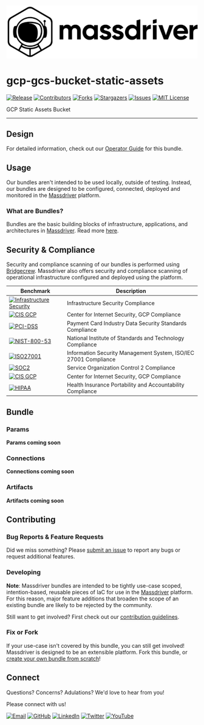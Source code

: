 




[![Massdriver][logo]][website]

# gcp-gcs-bucket-static-assets

[![Release][release_shield]][release_url]
[![Contributors][contributors_shield]][contributors_url]
[![Forks][forks_shield]][forks_url]
[![Stargazers][stars_shield]][stars_url]
[![Issues][issues_shield]][issues_url]
[![MIT License][license_shield]][license_url]

<!--
##### STILL NEED TO GET SLACK WORKING ###
[!["Slack Community"](%s)][slack]
-->


GCP Static Assets Bucket


---

## Design

For detailed information, check out our [Operator Guide](operator.mdx) for this bundle.

## Usage

Our bundles aren't intended to be used locally, outside of testing. Instead, our bundles are designed to be configured, connected, deployed and monitored in the [Massdriver][website] platform.

### What are Bundles?

Bundles are the basic building blocks of infrastructure, applications, and architectures in [Massdriver][website]. Read more [here](https://docs.massdriver.cloud/concepts/bundles).

## Security & Compliance

<!-- COMPLIANCE:START -->

Security and compliance scanning of our bundles is performed using [Bridgecrew](https://www.bridgecrew.cloud/). Massdriver also offers security and compliance scanning of operational infrastructure configured and deployed using the platform.

| Benchmark | Description |
|--------|---------------|
| [![Infrastructure Security](https://www.bridgecrew.cloud/badges/github/massdriver-cloud/gcp-gcs-bucket-static-assets/general)](https://www.bridgecrew.cloud/link/badge?vcs=github&fullRepo=massdriver-cloud%2Fgcp-gcs-bucket-static-assets&benchmark=INFRASTRUCTURE+SECURITY) | Infrastructure Security Compliance |
| [![CIS GCP](https://www.bridgecrew.cloud/badges/github/massdriver-cloud/gcp-gcs-bucket-static-assets/cis_gcp)](https://www.bridgecrew.cloud/link/badge?vcs=github&fullRepo=massdriver-cloud%2Fgcp-gcs-bucket-static-assets&benchmark=CIS+GCP+V1.1) | Center for Internet Security, GCP Compliance |
| [![PCI-DSS](https://www.bridgecrew.cloud/badges/github/massdriver-cloud/gcp-gcs-bucket-static-assets/pci)](https://www.bridgecrew.cloud/link/badge?vcs=github&fullRepo=massdriver-cloud%2Fgcp-gcs-bucket-static-assets&benchmark=PCI-DSS+V3.2) | Payment Card Industry Data Security Standards Compliance |
| [![NIST-800-53](https://www.bridgecrew.cloud/badges/github/massdriver-cloud/gcp-gcs-bucket-static-assets/nist)](https://www.bridgecrew.cloud/link/badge?vcs=github&fullRepo=massdriver-cloud%2Fgcp-gcs-bucket-static-assets&benchmark=NIST-800-53) | National Institute of Standards and Technology Compliance |
| [![ISO27001](https://www.bridgecrew.cloud/badges/github/massdriver-cloud/gcp-gcs-bucket-static-assets/iso)](https://www.bridgecrew.cloud/link/badge?vcs=github&fullRepo=massdriver-cloud%2Fgcp-gcs-bucket-static-assets&benchmark=ISO27001) | Information Security Management System, ISO/IEC 27001 Compliance |
| [![SOC2](https://www.bridgecrew.cloud/badges/github/massdriver-cloud/gcp-gcs-bucket-static-assets/soc2)](https://www.bridgecrew.cloud/link/badge?vcs=github&fullRepo=massdriver-cloud%2Fgcp-gcs-bucket-static-assets&benchmark=SOC2)| Service Organization Control 2 Compliance |
| [![CIS GCP](https://www.bridgecrew.cloud/badges/github/massdriver-cloud/gcp-gcs-bucket-static-assets/cis_gcp)](https://www.bridgecrew.cloud/link/badge?vcs=github&fullRepo=massdriver-cloud%2Fgcp-gcs-bucket-static-assets&benchmark=CIS+GCP+V1.1) | Center for Internet Security, GCP Compliance |
| [![HIPAA](https://www.bridgecrew.cloud/badges/github/massdriver-cloud/gcp-gcs-bucket-static-assets/hipaa)](https://www.bridgecrew.cloud/link/badge?vcs=github&fullRepo=massdriver-cloud%2Fgcp-gcs-bucket-static-assets&benchmark=HIPAA) | Health Insurance Portability and Accountability Compliance |

<!-- COMPLIANCE:END -->

<!-- BEGINNING OF PRE-COMMIT-TERRAFORM DOCS HOOK -->
<!-- END OF PRE-COMMIT-TERRAFORM DOCS HOOK -->

## Bundle

### Params

<!-- PARAMS:START -->

**Params coming soon**

<!-- PARAMS:END -->

### Connections

<!-- CONNECTIONS:START -->

**Connections coming soon**

<!-- CONNECTIONS:END -->

### Artifacts

<!-- ARTIFACTS:START -->

**Artifacts coming soon**

<!-- ARTIFACTS:END -->

<!-- CONTRIBUTING:START -->

## Contributing

### Bug Reports & Feature Requests

Did we miss something? Please [submit an issue](https://github.com/massdriver-cloud/gcp-gcs-bucket-static-assets/issues) to report any bugs or request additional features.

### Developing

**Note**: Massdriver bundles are intended to be tightly use-case scoped, intention-based, reusable pieces of IaC for use in the [Massdriver][website] platform. For this reason, major feature additions that broaden the scope of an existing bundle are likely to be rejected by the community.

Still want to get involved? First check out our [contribution guidelines](https://docs.massdriver.cloud/bundles/contributing).

### Fix or Fork

If your use-case isn't covered by this bundle, you can still get involved! Massdriver is designed to be an extensible platform. Fork this bundle, or [create your own bundle from scratch](https://docs.massdriver.cloud/bundles/development)!

<!-- CONTRIBUTING:END -->

## Connect

<!-- CONNECT:START -->

Questions? Concerns? Adulations? We'd love to hear from you!

Please connect with us!

[![Email][email_shield]][email_url]
[![GitHub][github_shield]][github_url]
[![LinkedIn][linkedin_shield]][linkedin_url]
[![Twitter][twitter_shield]][twitter_url]
[![YouTube][youtube_shield]][youtube_url]

<!-- markdownlint-disable -->

[logo]: https://raw.githubusercontent.com/massdriver-cloud/docs/main/static/img/logo-with-logotype-horizontal-400x110.svg
[docs]: https://docs.massdriver.cloud/?utm_source=github&utm_medium=readme&utm_campaign=gcp-gcs-bucket-static-assets&utm_content=docs
[website]: https://www.massdriver.cloud/?utm_source=github&utm_medium=readme&utm_campaign=gcp-gcs-bucket-static-assets&utm_content=website
[github]: https://github.com/massdriver-cloud?utm_source=github&utm_medium=readme&utm_campaign=gcp-gcs-bucket-static-assets&utm_content=github
[slack]: https://massdriverworkspace.slack.com/?utm_source=github&utm_medium=readme&utm_campaign=gcp-gcs-bucket-static-assets&utm_content=slack
[linkedin]: https://www.linkedin.com/company/massdriver/?utm_source=github&utm_medium=readme&utm_campaign=gcp-gcs-bucket-static-assets&utm_content=linkedin



[contributors_shield]: https://img.shields.io/github/contributors/massdriver-cloud/gcp-gcs-bucket-static-assets.svg?style=for-the-badge
[contributors_url]: https://github.com/massdriver-cloud/gcp-gcs-bucket-static-assets/graphs/contributors
[forks_shield]: https://img.shields.io/github/forks/massdriver-cloud/gcp-gcs-bucket-static-assets.svg?style=for-the-badge
[forks_url]: https://github.com/massdriver-cloud/gcp-gcs-bucket-static-assets/network/members
[stars_shield]: https://img.shields.io/github/stars/massdriver-cloud/gcp-gcs-bucket-static-assets.svg?style=for-the-badge
[stars_url]: https://github.com/massdriver-cloud/gcp-gcs-bucket-static-assets/stargazers
[issues_shield]: https://img.shields.io/github/issues/massdriver-cloud/gcp-gcs-bucket-static-assets.svg?style=for-the-badge
[issues_url]: https://github.com/massdriver-cloud/gcp-gcs-bucket-static-assets/issues
[release_url]: https://github.com/massdriver-cloud/gcp-gcs-bucket-static-assets/releases/latest
[release_shield]: https://img.shields.io/github/release/massdriver-cloud/gcp-gcs-bucket-static-assets.svg?style=for-the-badge
[license_shield]: https://img.shields.io/github/license/massdriver-cloud/gcp-gcs-bucket-static-assets.svg?style=for-the-badge
[license_url]: https://github.com/massdriver-cloud/gcp-gcs-bucket-static-assets/blob/main/LICENSE


[email_url]: mailto:support@massdriver.cloud
[email_shield]: https://img.shields.io/badge/email-Massdriver-black.svg?style=for-the-badge&logo=mail.ru&color=000000
[github_url]: mailto:support@massdriver.cloud
[github_shield]: https://img.shields.io/badge/follow-Github-black.svg?style=for-the-badge&logo=github&color=181717
[linkedin_url]: https://linkedin.com/in/massdriver-cloud
[linkedin_shield]: https://img.shields.io/badge/follow-LinkedIn-black.svg?style=for-the-badge&logo=linkedin&color=0A66C2
[twitter_url]: https://twitter.com/massdriver?utm_source=github&utm_medium=readme&utm_campaign=gcp-gcs-bucket-static-assets&utm_content=twitter
[twitter_shield]: https://img.shields.io/badge/follow-Twitter-black.svg?style=for-the-badge&logo=twitter&color=1DA1F2
[discourse_url]: https://community.massdriver.cloud?utm_source=github&utm_medium=readme&utm_campaign=gcp-gcs-bucket-static-assets&utm_content=discourse
[discourse_shield]: https://img.shields.io/badge/join-Discourse-black.svg?style=for-the-badge&logo=discourse&color=000000
[youtube_url]: https://www.youtube.com/channel/UCfj8P7MJcdlem2DJpvymtaQ
[youtube_shield]: https://img.shields.io/badge/subscribe-Youtube-black.svg?style=for-the-badge&logo=youtube&color=FF0000
[reddit_url]: https://www.reddit.com/r/massdriver
[reddit_shield]: https://img.shields.io/badge/subscribe-Reddit-black.svg?style=for-the-badge&logo=reddit&color=FF4500

<!-- markdownlint-restore -->

<!-- CONNECT:END -->
